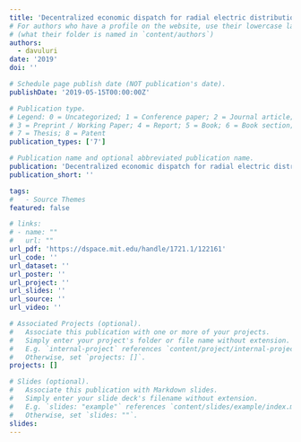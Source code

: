 ```yaml
---
title: 'Decentralized economic dispatch for radial electric distribution systems'
# For authors who have a profile on the website, use their lowercase last name
# (what their folder is named in `content/authors`)
authors:
  - davuluri
date: '2019'
doi: ''

# Schedule page publish date (NOT publication's date).
publishDate: '2019-05-15T00:00:00Z'

# Publication type.
# Legend: 0 = Uncategorized; 1 = Conference paper; 2 = Journal article;
# 3 = Preprint / Working Paper; 4 = Report; 5 = Book; 6 = Book section;
# 7 = Thesis; 8 = Patent
publication_types: ['7']

# Publication name and optional abbreviated publication name.
publication: 'Decentralized economic dispatch for radial electric distribution systems'
publication_short: ''

tags:
#   - Source Themes
featured: false

# links:
# - name: ""
#   url: ""
url_pdf: 'https://dspace.mit.edu/handle/1721.1/122161'
url_code: ''
url_dataset: ''
url_poster: ''
url_project: ''
url_slides: ''
url_source: ''
url_video: ''

# Associated Projects (optional).
#   Associate this publication with one or more of your projects.
#   Simply enter your project's folder or file name without extension.
#   E.g. `internal-project` references `content/project/internal-project/index.md`.
#   Otherwise, set `projects: []`.
projects: []

# Slides (optional).
#   Associate this publication with Markdown slides.
#   Simply enter your slide deck's filename without extension.
#   E.g. `slides: "example"` references `content/slides/example/index.md`.
#   Otherwise, set `slides: ""`.
slides:
---
```

